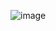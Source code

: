 ![image](https://cloud.githubusercontent.com/assets/14796049/10290671/155c3a32-6b6b-11e5-90d7-ff78d2ec8134.png)
